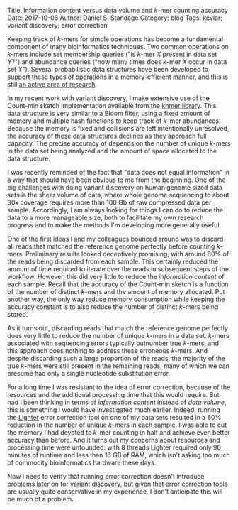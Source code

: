 Title: Information content versus data volume and <em>k</em>-mer counting accuracy
Date: 2017-10-06
Author: Daniel S. Standage
Category: blog
Tags: kevlar; variant discovery; error correction

Keeping track of *k*-mers for simple operations has become a fundamental component of many bioinformatics techniques.
Two common operations on *k*-mers include set membership queries ("is *k*-mer *X* present in data set *Y*?") and abundance queries ("how many times does *k*-mer *X* occur in data set *Y*").
Several probabilistic data structures have been developed to support these types of operations in a memory-efficient manner, and this is still [an active area of research](https://doi.org/10.1093/bioinformatics/btx636).

In my recent work with variant discovery, I make extensive use of the Count-min sketch implementation available from the [khmer library](http://dx.doi.org/10.21105/joss.00272).
This data structure is very similar to a Bloom filter, using a fixed amount of memory and multiple hash functions to keep track of *k*-mer abundances.
Because the memory is fixed and collisions are left intentionally unresolved, the accuracy of these data structures declines as they approach full capacity.
The precise accuracy of depends on the number of unique *k*-mers in the data set being analyzed and the amount of space allocated to the data structure.

I was recently reminded of the fact that "data does not equal information" in a way that should have been obvious to me from the beginning.
One of the big challenges with doing variant discovery on human genome sized data sets is the sheer volume of data, where whole genome sequencing to about 30x coverage requires more than 100 Gb of raw compressed data per sample.
Accordingly, I am always looking for things I can do to reduce the data to a more manageable size, both to facilitate my own research progress and to make the methods I'm developing more generally useful.

One of the first ideas I and my colleagues bounced around was to discard all reads that matched the reference genome perfectly before counting *k*-mers.
Preliminary results looked deceptively promising, with around 80% of the reads being discarded from each sample.
This certainly reduced the amount of time required to iterate over the reads in subsequent steps of the workflow.
However, this did very little to reduce the *information content* of each sample.
Recall that the accuracy of the Count-min sketch is a function of the number of distinct *k*-mers and the amount of memory allocated.
Put another way, the only way reduce memory consumption while keeping the accuracy constant is to also reduce the number of distinct *k*-mers being stored.

As it turns out, discarding reads that match the reference genome perfectly does very little to reduce the number of unique *k*-mers in a data set.
*k*-mers associated with sequencing errors typically outnumber true *k*-mers, and this approach does nothing to address these erroneous *k*-mers.
And despite discarding such a large proportion of the reads, the majority of the true *k*-mers were still present in the remaining reads, many of which we can presume had only a single nucleotide substitution error.

For a long time I was resistant to the idea of error correction, because of the resources and the additional processing time that this would require.
But had I been thinking in terms of *information content* instead of *data volume*, this is something I would have investigated much earlier.
Indeed, running the [Lighter](https://doi.org/10.1186/s13059-014-0509-9) error correction tool on one of my data sets resulted in a 60% reduction in the number of unique *k*-mers in each sample.
I was able to cut the memory I had devoted to *k*-mer counting in half and achieve even better accuracy than before.
And it turns out my concerns about resources and processing time were unfounded: with 8 threads Lighter required only 90 minutes of runtime and less than 16 GB of RAM, which isn't asking too much of commodity bioinformatics hardware these days.

Now I need to verify that running error correction doesn't introduce problems later on for variant discovery, but given that error correction tools are usually quite conservative in my experience, I don't anticipate this will be much of a problem.
